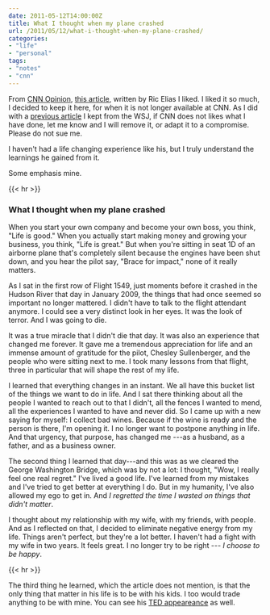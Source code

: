 ```yaml
---
date: 2011-05-12T14:00:00Z
title: What I thought when my plane crashed
url: /2011/05/12/what-i-thought-when-my-plane-crashed/
categories:
- "life"
- "personal"
tags:
- "notes"
- "cnn"
---
```


From [CNN Opinion](http://www.cnn.com/OPINION/), [this
article](http://goo.gl/s2ryk), written by Ric Elias I liked. I liked it
so much, I decided to keep it here, for when it is not longer available
at CNN. As I did with a [previous
article](/2011/03/10/ricky-gervais-why-im-an-atheist/) I kept from the WSJ, if CNN
does not likes what I have done, let me know and I will remove it, or
adapt it to a compromise. Please do not sue me.

I haven't had a life changing experience like his, but I truly
understand the learnings he gained from it.

Some emphasis mine.

{{< hr >}}

### What I thought when my plane crashed

When you start your own company and become your own boss, you think,
"Life is good." When you actually start making money and growing your
business, you think, "Life is great." But when you're sitting in seat 1D
of an airborne plane that's completely silent because the engines have
been shut down, and you hear the pilot say, "Brace for impact," none of
it really matters.

As I sat in the first row of Flight 1549, just moments before it crashed
in the Hudson River that day in January 2009, the things that had once
seemed so important no longer mattered. I didn't have to talk to the
flight attendant anymore. I could see a very distinct look in her eyes.
It was the look of terror. And I was going to die.

It was a true miracle that I didn't die that day. It was also an
experience that changed me forever. It gave me a tremendous appreciation
for life and an immense amount of gratitude for the pilot, Chesley
Sullenberger, and the people who were sitting next to me. I took many
lessons from that flight, three in particular that will shape the rest
of my life.

I learned that everything changes in an instant. We all have this bucket
list of the things we want to do in life. And I sat there thinking about
all the people I wanted to reach out to that I didn't, all the fences I
wanted to mend, all the experiences I wanted to have and never did. So I
came up with a new saying for myself: I collect bad wines. Because if
the wine is ready and the person is there, I'm opening it. I no longer
want to postpone anything in life. And that urgency, that purpose, has
changed me ---as a husband, as a father, and as a business owner.

The second thing I learned that day---and this was as we cleared the
George Washington Bridge, which was by not a lot: I thought, "Wow, I
really feel one real regret." I've lived a good life. I've learned from
my mistakes and I've tried to get better at everything I do. But in my
humanity, I've also allowed my ego to get in. And *I regretted the time
I wasted on things that didn't matter*.

I thought about my relationship with my wife, with my friends, with
people. And as I reflected on that, I decided to eliminate negative
energy from my life. Things aren't perfect, but they're a lot better. I
haven't had a fight with my wife in two years. It feels great. I no
longer try to be right --- *I choose to be happy*.

{{< hr >}}

The third thing he learned, which the article does not mention, is that
the only thing that matter in his life is to be with his kids. I too
would trade anything to be with mine. You can see his [TED
appeareance](http://www.ted.com/talks/ric_elias.html) as well.

